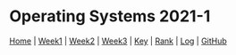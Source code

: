 # Operating Systems 2021-1

[Home](README.md) |
[Week1](w01.md) |
[Week2](w02.md) |
[Week3](w03.md) |
[Key](TXT/mypubkey.txt) |
[Rank](TXT/myrank.txt) |
[Log](TXT/mylog.txt) |
[GitHub](https://github.com/nofamex/os211)
